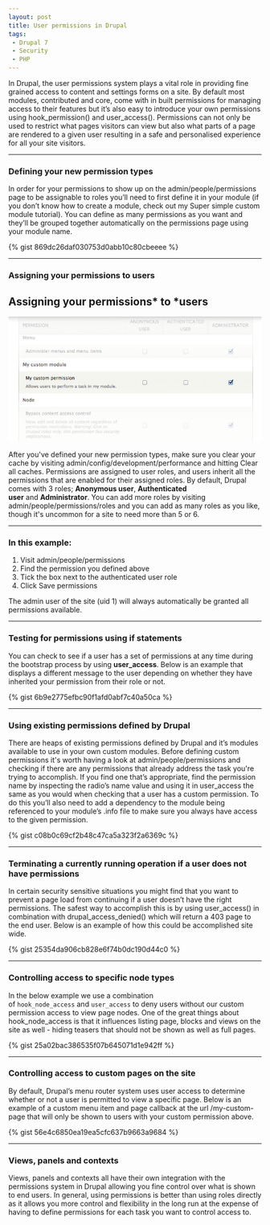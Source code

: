 ```yaml
---
layout: post
title: User permissions in Drupal
tags:
 - Drupal 7
 - Security
 - PHP
---
```


In Drupal, the user permissions system plays a vital role in providing fine grained access to content and settings forms on a site. By default most modules, contributed and core, come with in built permissions for managing access to their features but it’s also easy to introduce your own permissions using hook_permission() and user_access(). Permissions can not only be used to restrict what pages visitors can view but also what parts of a page are rendered to a given user resulting in a safe and personalised experience for all your site visitors.

--- 

### Defining your new permission types

In order for your permissions to show up on the admin/people/permissions page to be assignable to roles you’ll need to first define it in your module (if you don’t know how to create a module, check out my Super simple custom module tutorial). You can define as many permissions as you want and they’ll be grouped together automatically on the permissions page using your module name.

{% gist 869dc26daf030753d0abb10c80cbeeee %}

--- 

### Assigning your permissions to users

Assigning your permissions* to *users
-------------------------------------

![Screenshot of permissions screen](/images/permissions-drupal.jpg)

After you've defined your new permission types, make sure you clear your cache by visiting admin/config/development/performance and hitting Clear all caches. Permissions are assigned to user roles, and users inherit all the permissions that are enabled for their assigned roles. By default, Drupal comes with 3 roles; **Anonymous user**, **Authenticated user** and **Administrator**. You can add more roles by visiting admin/people/permissions/roles and you can add as many roles as you like, though it's uncommon for a site to need more than 5 or 6.

--- 

### In this example:

1. Visit admin/people/permissions
1. Find the permission you defined above
1. Tick the box next to the authenticated user role
1. Click Save permissions

The admin user of the site (uid 1) will always automatically be granted all permissions available.

--- 

### Testing for permissions using if statements

You can check to see if a user has a set of permissions at any time during the bootstrap process by using **user_access**. Below is an example that displays a different message to the user depending on whether they have inherited your permission from their role or not.

{% gist 6b9e2775efbc90f1afd0abf7c40a50ca %}

--- 

### Using existing permissions defined by Drupal

There are heaps of existing permissions defined by Drupal and it’s modules available to use in your own custom modules. Before defining custom permissions it's worth having a look at admin/people/permissions and checking if there are any permissions that already address the task you're trying to accomplish. If you find one that’s appropriate, find the permission name by inspecting the radio’s name value and using it in user_access the same as you would when checking that a user has a custom permission. To do this you’ll also need to add a dependency to the module being referenced to your module’s .info file to make sure you always have access to the given permission.

{% gist c08b0c69cf2b48c47ca5a323f2a6369c %}

--- 

### Terminating a currently running operation if a user does not have permissions

In certain security sensitive situations you might find that you want to prevent a page load from continuing if a user doesn’t have the right permissions. The safest way to accomplish this is by using user_access() in combination with drupal_access_denied() which will return a 403 page to the end user. Below is an example of how this could be accomplished site wide.

{% gist 25354da906cb828e6f74b0dc190d44c0 %}

--- 

### Controlling access to specific node types

In the below example we use a combination of `hook_node_access` and `user_access` to deny users without our custom permission access to view page nodes. One of the great things about hook_node_access is that it influences listing page, blocks and views on the site as well - hiding teasers that should not be shown as well as full pages.

{% gist 25a02bac386535f07b645071d1e942ff %}

--- 

### Controlling access to custom pages on the site

By default, Drupal’s menu router system uses user access to determine whether or not a user is permitted to view a specific page. Below is an example of a custom menu item and page callback at the url /my-custom-page that will only be shown to users with your custom permission above.

{% gist 56e4c6850ea19ea5cfc637b9663a9684 %}

--- 

### Views, panels and contexts

Views, panels and contexts all have their own integration with the permissions system in Drupal allowing you fine control over what is shown to end users. In general, using permissions is better than using roles directly as it allows you more control and flexibility in the long run at the expense of having to define permissions for each task you want to control access to.
